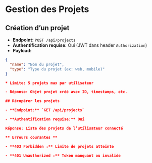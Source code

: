 # Gestion des Projets

## Création d’un projet

- **Endpoint:** `POST /api/projects`
- **Authentification requise:** Oui (JWT dans header `Authorization`)
- **Payload:**

```json
{
  "name": "Nom du projet",
  "type": "Type du projet (ex: web, mobile)"
}

* Limite: 5 projets max par utilisateur

- Réponse: Objet projet créé avec ID, timestamps, etc.

## Récupérer les projets

- **Endpoint:** `GET /api/projects`

- **Authentification requise:** Oui 

Réponse: Liste des projets de l’utilisateur connecté

** Erreurs courantes ** 

- **403 Forbidden :** Limite de projets atteinte

- **401 Unauthorized :** Token manquant ou invalide
